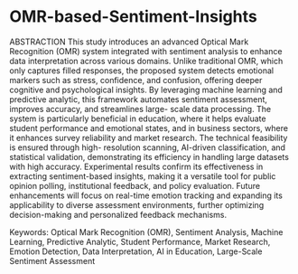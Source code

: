 # OMR-based-Sentiment-Insights

ABSTRACTION
This study introduces an advanced Optical Mark Recognition (OMR) system integrated with sentiment analysis to enhance data interpretation across various domains. Unlike traditional OMR, which only captures filled responses, the proposed system detects emotional markers such as stress, confidence, and confusion, offering deeper cognitive and psychological insights. By leveraging machine learning and predictive analytic, this framework automates sentiment assessment, improves accuracy, and streamlines large- scale data processing.
The system is particularly beneficial in education, where it helps evaluate student performance and emotional states, and in business sectors, where it enhances survey reliability and market research. The technical feasibility is ensured through high- resolution scanning, AI-driven classification, and statistical validation, demonstrating its efficiency in handling large datasets with high accuracy. Experimental results confirm its effectiveness in extracting sentiment-based insights, making it a versatile tool for public opinion polling, institutional feedback, and policy evaluation.
Future enhancements will focus on real-time emotion tracking and expanding its applicability to diverse assessment environments, further optimizing decision-making and personalized feedback mechanisms.


Keywords:
Optical Mark Recognition (OMR), Sentiment Analysis, Machine Learning, Predictive Analytic, Student Performance, Market Research, Emotion Detection, Data Interpretation, AI in Education, Large-Scale Sentiment Assessment
